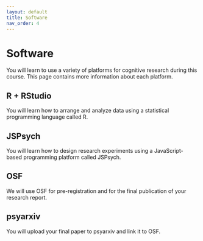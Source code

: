 ```yaml
---
layout: default
title: Software
nav_order: 4
---
```


# Software

You will learn to use a variety of platforms for cognitive research during this course. This page contains more information about each platform.

## R + RStudio

You will learn how to arrange and analyze data using a statistical programming language called R.

## JSPsych

You will learn how to design research experiments using a JavaScript-based programming platform called JSPsych.

## OSF

We will use OSF for pre-registration and for the final publication of your research report.

## psyarxiv

You will upload your final paper to psyarxiv and link it to OSF.

